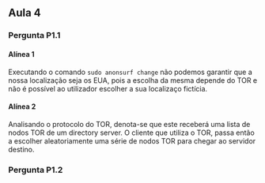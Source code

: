 ## Aula 4

### Pergunta P1.1

#### Alínea 1
Executando o comando ``` sudo anonsurf change ``` não podemos garantir que a nossa localização seja os EUA, pois a escolha da mesma depende do TOR e não é possível ao utilizador escolher a sua localizaço fictícia.

#### Alínea 2
Analisando o protocolo do TOR, denota-se que este receberá uma lista de nodos TOR de um directory server. O cliente que utiliza o TOR, passa então a escolher aleatoriamente uma série de nodos TOR para chegar ao servidor destino. 



### Pergunta P1.2
